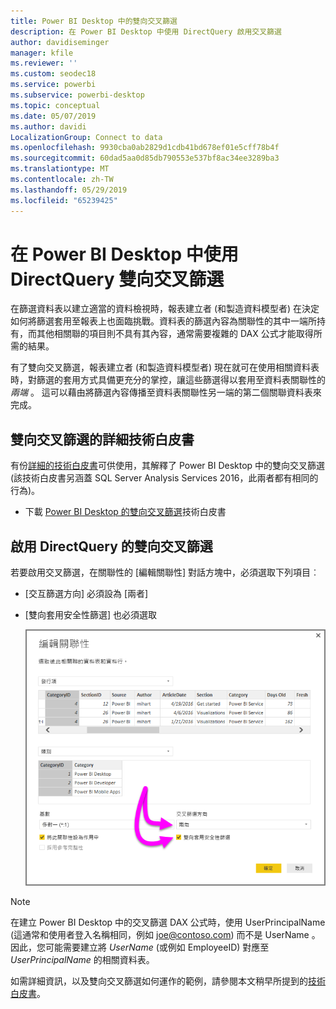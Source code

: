 ```yaml
---
title: Power BI Desktop 中的雙向交叉篩選
description: 在 Power BI Desktop 中使用 DirectQuery 啟用交叉篩選
author: davidiseminger
manager: kfile
ms.reviewer: ''
ms.custom: seodec18
ms.service: powerbi
ms.subservice: powerbi-desktop
ms.topic: conceptual
ms.date: 05/07/2019
ms.author: davidi
LocalizationGroup: Connect to data
ms.openlocfilehash: 9930cba0ab2829d1cdb41bd678ef01e5cff78b4f
ms.sourcegitcommit: 60dad5aa0d85db790553e537bf8ac34ee3289ba3
ms.translationtype: MT
ms.contentlocale: zh-TW
ms.lasthandoff: 05/29/2019
ms.locfileid: "65239425"
---
```

# <a name="bidirectional-cross-filtering-using-directquery-in-power-bi-desktop"></a>在 Power BI Desktop 中使用 DirectQuery 雙向交叉篩選

在篩選資料表以建立適當的資料檢視時，報表建立者 (和製造資料模型者) 在決定如何將篩選套用至報表上也面臨挑戰。資料表的篩選內容為關聯性的其中一端所持有，而其他相關聯的項目則不具有其內容，通常需要複雜的 DAX 公式才能取得所需的結果。

有了雙向交叉篩選，報表建立者 (和製造資料模型者) 現在就可在使用相關資料表時，對篩選的套用方式具備更充分的掌控，讓這些篩選得以套用至資料表關聯性的 *兩端* 。 這可以藉由將篩選內容傳播至資料表關聯性另一端的第二個關聯資料表來完成。

## <a name="detailed-whitepaper-for-bidirectional-cross-filtering"></a>雙向交叉篩選的詳細技術白皮書
有份[詳細的技術白皮書](http://download.microsoft.com/download/2/7/8/2782DF95-3E0D-40CD-BFC8-749A2882E109/Bidirectional%20cross-filtering%20in%20Analysis%20Services%202016%20and%20Power%20BI.docx)可供使用，其解釋了 Power BI Desktop 中的雙向交叉篩選 (該技術白皮書另涵蓋 SQL Server Analysis Services 2016，此兩者都有相同的行為)。

* 下載 [Power BI Desktop 的雙向交叉篩選](http://download.microsoft.com/download/2/7/8/2782DF95-3E0D-40CD-BFC8-749A2882E109/Bidirectional%20cross-filtering%20in%20Analysis%20Services%202016%20and%20Power%20BI.docx)技術白皮書

## <a name="enabling-bidirectional-cross-filtering-for-directquery"></a>啟用 DirectQuery 的雙向交叉篩選

若要啟用交叉篩選，在關聯性的 [編輯關聯性]  對話方塊中，必須選取下列項目︰

* [交互篩選方向]  必須設為 [兩者] 
* [雙向套用安全性篩選]  也必須選取

  ![](media/desktop-bidirectional-filtering/bidirectional-filtering_2.png)

> [!NOTE]
> 在建立 Power BI Desktop 中的交叉篩選 DAX 公式時，使用 UserPrincipalName  (這通常和使用者登入名稱相同，例如 joe@contoso.com) 而不是 UserName  。 因此，您可能需要建立將 *UserName* (或例如 EmployeeID) 對應至 *UserPrincipalName* 的相關資料表。

如需詳細資訊，以及雙向交叉篩選如何運作的範例，請參閱本文稍早所提到的[技術白皮書](http://download.microsoft.com/download/2/7/8/2782DF95-3E0D-40CD-BFC8-749A2882E109/Bidirectional%20cross-filtering%20in%20Analysis%20Services%202016%20and%20Power%20BI.docx)。

